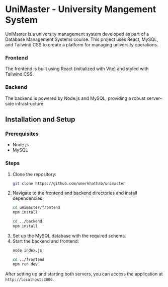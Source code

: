 # UniMaster - University Mangement System

UniMaster is a university management system developed as part of a Database Management Systems course. This project uses React, MySQL, and Tailwind CSS to create a platform for managing university operations.

### Frontend
The frontend is built using React (initialized with Vite) and styled with Tailwind CSS.

### Backend
The backend is powered by Node.js and MySQL, providing a robust server-side infrastructure.

## Installation and Setup

### Prerequisites

- Node.js
- MySQL

### Steps

1. Clone the repository:
    ```sh
    git clone https://github.com/omerkhathab/unimaster
    ```
2. Navigate to the frontend and backend directories and install dependencies:
    ```sh
    cd unimaster/frontend
    npm install
    ```
    ```sh
    cd ../backend
    npm install
    ```
3. Set up the MySQL database with the required schema.
4. Start the backend and frontend:
    ```sh
    node index.js
    ```
    ```sh
    cd ../frontend
    npm run dev
    ```

After setting up and starting both servers, you can access the application at `http://localhost:3000`.
